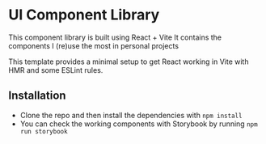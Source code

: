 # UI Component Library

This component library is built using React + Vite
It contains the components I (re)use the most in personal projects

This template provides a minimal setup to get React working in Vite with HMR and some ESLint rules.

## Installation

- Clone the repo and then install the dependencies with `npm install`
- You can check the working components with Storybook by running `npm run storybook`